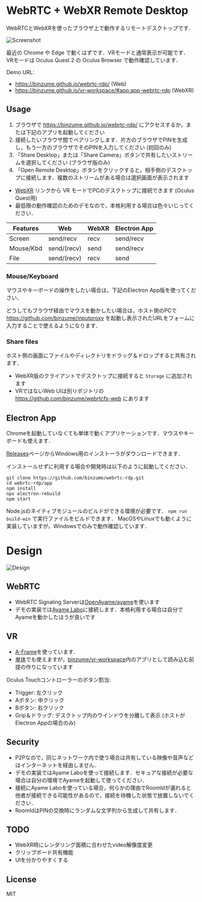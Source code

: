# WebRTC + WebXR Remote Desktop

WebRTCとWebXRを使ったブラウザ上で動作するリモートデスクトップです．

![Screenshot](screenshot-xr.png)

最近の Chrome や Edge で動くはずです．VRモードと通常表示が可能です．
VRモードは Oculus Quest 2 の Oculus Browser で動作確認しています．

Demo URL:
- https://binzume.github.io/webrtc-rdp/ (Web)
- https://binzume.github.io/vr-workspace/#app:app-webrtc-rdp (WebXR)

## Usage

1. ブラウザで https://binzume.github.io/webrtc-rdp/ にアクセスするか，または下記のアプリを起動してください
2. 接続したいブラウザ間でペアリングします．片方のブラウザでPINを生成し，もう一方のブラウザでそのPINを入力してください (初回のみ)
3. 「Share Desktop」または「Share Camera」ボタンで共有したいストリームを選択してください (ブラウザ版のみ)
4. 「Open Remote Desktop」ボタンをクリックすると，相手側のデスクトップに接続します．複数のストリームがある場合は選択画面が表示されます

- [WebXR](https://binzume.github.io/vr-workspace/#app:app-webrtc-rdp) リンクから VR モードでPCのデスクトップに接続できます (Oculus Quest用)
- 最低限の動作確認のためのデモなので，本格利用する場合は色々いじってください．


| Features  | Web         | WebXR | Electron App |
|-----------|-------------|-------|--------------|
| Screen    | send/recv   | recv  | send/recv    |
| Mouse/Kbd | send/(recv) | send  | send/recv    |
| File      | send/(recv) | recv  | send         |

### Mouse/Keyboard

マウスやキーボードの操作をしたい場合は，下記のElectron App版を使ってください．

どうしてもブラウザ経由でマウスを動かしたい場合は，ホスト側のPCで https://github.com/binzume/inputproxy を起動し表示されたURLをフォームに入力することで使えるようになります．

### Share files

ホスト側の画面にファイルやディレクトリをドラッグ＆ドロップすると共有されます．

- WebXR版のクライアントでデスクトップに接続すると `Storage` に追加されます
- VRではないWeb UIは別リポジトリの https://github.com/binzume/webrtcfs-web にあります

## Electron App

Chromeを起動していなくても単体で動くアプリケーションです．マウスやキーボードも使えます．

[Releases](https://github.com/binzume/webrtc-rdp/releases/latest)ページからWindows用のインストーラがダウンロードできます．

インストールせずに利用する場合や開発時は以下のように起動してください．

```
git clone https://github.com/binzume/webrtc-rdp.git
cd webrtc-rdp/app
npm install
npx electron-rebuild
npm start
```

Node.jsのネイティブモジュールのビルドができる環境が必要です．
`npm run build-win` で実行ファイルをビルドできます．
MacOSやLinuxでも動くように実装していますが，Windowsでのみで動作確認しています．

# Design

![Design](design.png)

## WebRTC

- WebRTC Signaling Serverは[OpenAyame/ayame](https://github.com/OpenAyame/ayame)を使います
- デモの実装では[Ayame Labo](https://ayame-labo.shiguredo.jp/)に接続します．本格利用する場合は自分でAyameを動かしたほうが良いです

## VR

- [A-Frame](https://aframe.io/)を使っています．
- [単体](https://binzume.github.io/webrtc-rdp/webxr/)でも使えますが，[binzume/vr-workspace](https://github.com/binzume/vr-workspace)内のアプリとして読み込む前提の作りになっています

Oculus Touchコントローラーのボタン割当:

- Trigger: 左クリック
- Aボタン: 中クリック
- Bボタン: 右クリック
- Grip＆ドラッグ: デスクトップ内のウインドウを分離して表示 (ホストがElectron Appの場合のみ)

## Security

- P2Pなので，同じネットワーク内で使う場合は共有している映像や音声などはインターネットを経由しません．
- デモの実装ではAyame Laboを使って接続します．セキュアな接続が必要な場合は自分の環境でAyameを起動して使ってください．
- 接続にAyame Laboを使っている場合，何らかの理由でRoomIdが漏れると他者が接続できる可能性があるので，接続を待機した状態で放置しないでください．
- RoomIdはPINの交換時にランダムな文字列から生成して共有します．

## TODO

- WebXR時にレンダリング面積に合わせたvideo解像度変更
- クリップボード共有機能
- UIを分かりやすくする
## License

MIT
